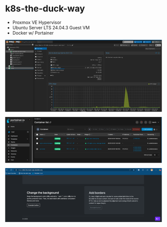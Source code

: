# k8s-the-duck-way
- Proxmox VE Hypervisor
- Ubuntu Server LTS 24.04.3 Guest VM
- Docker w/ Portainer

![Proxmox VE 9.x Cluster](pve.png)

![Portainer for Docker WebUI](portainer.png)

![TLS/SSL with Let's Encrypt](app.png)